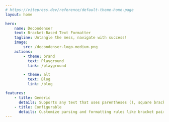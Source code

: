 ```yaml
---
# https://vitepress.dev/reference/default-theme-home-page
layout: home

hero:
    name: Decondenser
    text: Bracket-Based Text Formatter
    tagline: Untangle the mess, navigate with success!
    image:
        src: /decondenser-logo-medium.png
    actions:
        - theme: brand
          text: Playground
          link: /playground

        - theme: alt
          text: Blog
          link: /blog

features:
    - title: Generic
      details: Supports any text that uses parentheses (), square brackets [], and curly braces {} for grouping by default
    - title: Configurable
      details: Customize parsing and formatting rules like bracket pairs, breakable spaces, punctuation, indentation, line size, etc.
---
```

